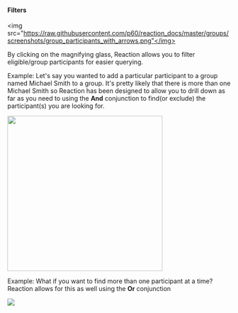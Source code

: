 #### Filters

<img src="https://raw.githubusercontent.com/p60/reaction_docs/master/groups/screenshots/group_participants_with_arrows.png"</img>

By clicking on the magnifying glass, Reaction allows you to filter eligible/group participants for easier querying.

Example: Let's say you wanted to add a particular participant to a group named Michael Smith to a group. It's pretty likely that there is more than one Michael Smith so Reaction has been designed to allow you to drill down as far as you need to using the **And** conjunction to find(or exclude) the participant(s) you are looking for.

<img src="https://raw.githubusercontent.com/p60/reaction_docs/master/groups/screenshots/And_example.png" height='350'></img>

Example: What if you want to find more than one participant at a time? Reaction allows for this as well using the **Or** conjunction

<img src="https://raw.githubusercontent.com/p60/reaction_docs/master/groups/screenshots/Or_example.png height='325"></img>
